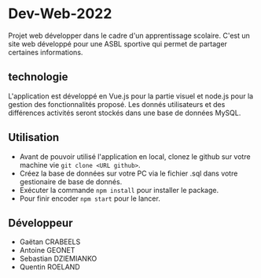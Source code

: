 # Dev-Web-2022
Projet web développer dans le cadre d'un apprentissage scolaire. C'est un site web développé pour une ASBL sportive qui permet de partager certaines informations.

## technologie 

L'application est développé en Vue.js pour la partie visuel et node.js pour la gestion des fonctionnalités proposé. Les donnés utilisateurs et des différences activités seront stockés dans une base de données MySQL.

## Utilisation 

- Avant de pouvoir utilisé l'application en local, clonez le github sur votre machine vie `git clone <URL github>`.   
- Créez la base de données sur votre PC via le fichier .sql dans votre gestionaire de base de donnés.   
- Exécuter la commande `npm install` pour installer le package.  
- Pour finir encoder `npm start` pour le lancer.  

## Développeur 

- Gaëtan CRABEELS
- Antoine GEONET
- Sebastian DZIEMIANKO
- Quentin ROELAND 
